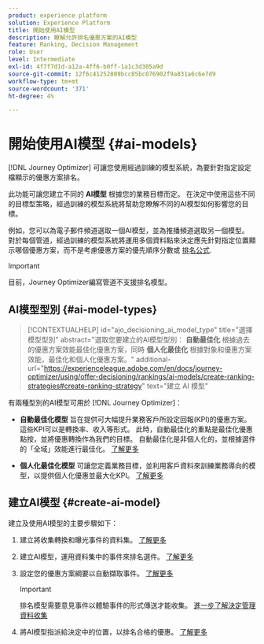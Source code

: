 ```yaml
---
product: experience platform
solution: Experience Platform
title: 開始使用AI模型
description: 瞭解允許排名優惠方案的AI模型
feature: Ranking, Decision Management
role: User
level: Intermediate
exl-id: 4f7f7d1d-a12a-4ff6-b0ff-1a1c3d305a9d
source-git-commit: 12f6c41252809bcc85bc076902f9a831a6c6e7d9
workflow-type: tm+mt
source-wordcount: '371'
ht-degree: 4%

---
```


# 開始使用AI模型 {#ai-models}

[!DNL Journey Optimizer] 可讓您使用經過訓練的模型系統，為要針對指定設定檔顯示的優惠方案排名。

此功能可讓您建立不同的 **AI模型** 根據您的業務目標而定。 在決定中使用這些不同的目標型策略，經過訓練的模型系統將幫助您瞭解不同的AI模型如何影響您的目標。

例如，您可以為電子郵件頻道選取一個AI模型，並為推播頻道選取另一個模型。 對於每個管道，經過訓練的模型系統將運用多個資料點來決定應先針對指定位置顯示哪個優惠方案，而不是考慮優惠方案的優先順序分數或 [排名公式](create-ranking-formulas.md).

>[!IMPORTANT]
>
>目前，Journey Optimizer編寫管道不支援排名模型。

## AI模型型別 {#ai-model-types}

>[!CONTEXTUALHELP]
>id="ajo_decisioning_ai_model_type"
>title="選擇模型型別"
>abstract="選取您要建立的AI模型型別： **自動最佳化** 根據過去的優惠方案效能最佳化優惠方案，同時 **個人化最佳化** 根據對象和優惠方案效能，最佳化和個人化優惠方案。"
>additional-url="https://experienceleague.adobe.com/en/docs/journey-optimizer/using/offer-decisioning/rankings/ai-models/create-ranking-strategies#create-ranking-strategy" text="建立 AI 模型"

有兩種型別的AI模型可用於 [!DNL Journey Optimizer]：

* **自動最佳化模型** 旨在提供可大幅提升業務客戶所設定回報(KPI)的優惠方案。 這些KPI可以是轉換率、收入等形式。 此時，自動最佳化的重點是最佳化優惠點按，並將優惠轉換作為我們的目標。 自動最佳化是非個人化的，並根據選件的「全域」效能進行最佳化。 [了解更多](auto-optimization-model.md)

* **個人化最佳化模型** 可讓您定義業務目標，並利用客戶資料來訓練業務導向的模型，以提供個人化優惠並最大化KPI。 [了解更多](personalized-optimization-model.md)

## 建立AI模型 {#create-ai-model}

建立及使用AI模型的主要步驟如下：

1. 建立將收集轉換和曝光事件的資料集。 [了解更多](../data-collection/create-dataset.md)

1. 建立AI模型，運用資料集中的事件來排名選件。 [了解更多](create-ranking-strategies.md)

1. 設定您的優惠方案綱要以自動擷取事件。 [了解更多](../data-collection/schema-requirement.md)

   >[!IMPORTANT]
   >
   >排名模型需要意見事件以體驗事件的形式傳送才能收集。 [進一步了解決定管理資料收集](../data-collection/data-collection.md)

1. 將AI模型指派給決定中的位置，以排名合格的優惠。 [了解更多](../offer-activities/configure-offer-selection.md)

